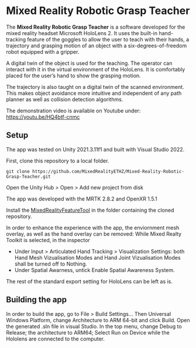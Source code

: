  # Mixed Reality Robotic Grasp Teacher
 
 The **Mixed Reality Robotic Grasp Teacher** is a software developed for the mixed reality headset Microsoft HoloLens 2. It uses the built-in hand-tracking feature of the goggles to allow the user to teach with their hands, a trajectory and grasping motion of an object with a six-degrees-of-freedom robot equipped with a gripper. 
 
A digital twin of the object is used for the teaching. The operator can interact with it in the virtual environment of the HoloLens. It is comfortably placed for the user’s hand to show the grasping motion.

The trajectory is also taught on a digital twin of the scanned environment. This makes object avoidance more intuitive and independent of any path planner as well as collision detection algorithms.
 
 The demonstration video is available on Youtube under: https://youtu.be/HQ4btf-cnmc

## Setup

The app was tested on Unity 2021.3.11f1 and built with Visual Studio 2022.

First, clone this repository to a local folder.
```
git clone https://github.com/MixedRealityETHZ/Mixed-Reality-Robotic-Grasp-Teacher.git
```
Open the Unity Hub > Open > Add new project from disk

The app was developed with the MRTK 2.8.2 and OpenXR 1.5.1

Install the [MixedRealityFeatureTool](https://learn.microsoft.com/en-us/windows/mixed-reality/develop/unity/welcome-to-mr-feature-tool) in the folder containing the cloned repository.

In order to enhance the experience with the app, the enviornment mesh overlay, as well as the hand overlay can be removed:
While Mixed Realty Toolkit is selected, in the inspector
 - Under Input > Articulated Hand Tracking > Visualization Settings: both Hand Mesh Vizualisation Modes and Hand Joint Vizualisation Modes shall be turned off to Nothing.
 - Under Spatial Awarness, untick Enable Spatial Awareness System.

The rest of the standard export setting for HoloLens can be left as is.

## Building the app

In order to build the app, go to File > Build Settings... Then Universal Windows Platform, change Architecture to ARM 64-bit and click Build.
Open the generated .sln file in visual Studio. In the top menu, change Debug to Release; the architecture to ARM64; Select Run on Device while the Hololens are connected to the computer.
